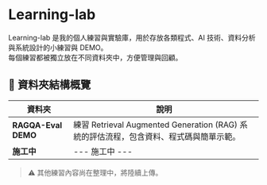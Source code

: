 # Learning-lab

Learning-lab 是我的個人練習與實驗庫，用於存放各類程式、AI 技術、資料分析與系統設計的小練習與 DEMO。  
每個練習都被獨立放在不同資料夾中，方便管理與回顧。

## 📂 資料夾結構概覽

| 資料夾 | 說明 |
|--------|------|
| **RAGQA-Eval DEMO** | 練習 Retrieval Augmented Generation (RAG) 系統的評估流程，包含資料、程式碼與簡單示範。 |
| **施工中** | --- 施工中 --- |

> ⚠️ 其他練習內容尚在整理中，將陸續上傳。